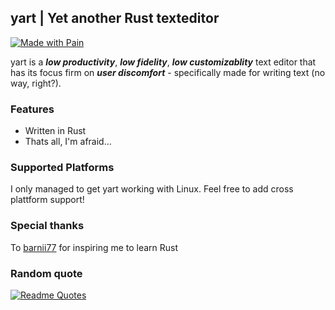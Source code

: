 ## yart | Yet another Rust texteditor
[![Made with Pain](https://img.shields.io/badge/Made%20with-Pain-red.svg)](https://shields.io/) 

yart is a ***low productivity***, ***low fidelity***, ***low customizablity*** text editor that has its focus firm on ***user discomfort*** - specifically made for writing text (no way, right?).

### Features

- Written in Rust
- Thats all, I'm afraid...



### Supported Platforms
I only managed to get yart working with Linux. Feel free to add cross plattform support!

### Special thanks
To [barnii77](https://github.com/barnii77) for inspiring me to learn Rust

### Random quote
[![Readme Quotes](https://quotes-github-readme.vercel.app/api?type=horizontal&theme=dark)](https://github.com/piyushsuthar/github-readme-quotes)
